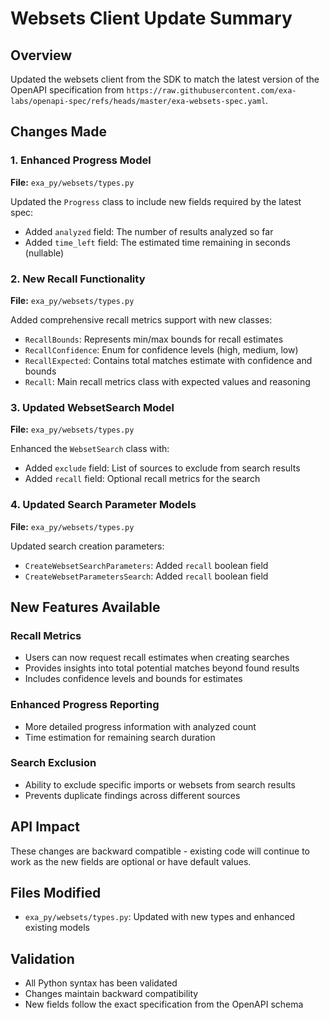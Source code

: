 # Websets Client Update Summary

## Overview
Updated the websets client from the SDK to match the latest version of the OpenAPI specification from `https://raw.githubusercontent.com/exa-labs/openapi-spec/refs/heads/master/exa-websets-spec.yaml`.

## Changes Made

### 1. Enhanced Progress Model
**File:** `exa_py/websets/types.py`

Updated the `Progress` class to include new fields required by the latest spec:
- Added `analyzed` field: The number of results analyzed so far
- Added `time_left` field: The estimated time remaining in seconds (nullable)

### 2. New Recall Functionality
**File:** `exa_py/websets/types.py`

Added comprehensive recall metrics support with new classes:
- `RecallBounds`: Represents min/max bounds for recall estimates
- `RecallConfidence`: Enum for confidence levels (high, medium, low)
- `RecallExpected`: Contains total matches estimate with confidence and bounds
- `Recall`: Main recall metrics class with expected values and reasoning

### 3. Updated WebsetSearch Model
**File:** `exa_py/websets/types.py`

Enhanced the `WebsetSearch` class with:
- Added `exclude` field: List of sources to exclude from search results
- Added `recall` field: Optional recall metrics for the search

### 4. Updated Search Parameter Models
**File:** `exa_py/websets/types.py`

Updated search creation parameters:
- `CreateWebsetSearchParameters`: Added `recall` boolean field
- `CreateWebsetParametersSearch`: Added `recall` boolean field

## New Features Available

### Recall Metrics
- Users can now request recall estimates when creating searches
- Provides insights into total potential matches beyond found results
- Includes confidence levels and bounds for estimates

### Enhanced Progress Reporting
- More detailed progress information with analyzed count
- Time estimation for remaining search duration

### Search Exclusion
- Ability to exclude specific imports or websets from search results
- Prevents duplicate findings across different sources

## API Impact
These changes are backward compatible - existing code will continue to work as the new fields are optional or have default values.

## Files Modified
- `exa_py/websets/types.py`: Updated with new types and enhanced existing models

## Validation
- All Python syntax has been validated
- Changes maintain backward compatibility
- New fields follow the exact specification from the OpenAPI schema